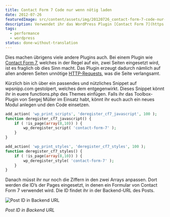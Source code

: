```yaml
---
title: Contact Form 7 Code nur wenn nötig laden
date: 2012-07-26
featuredImage: src/content/assets/img/20120726_contact-form-7-code-nur-wenn-noetig-laden.jpg
description: Verwendet ihr das WordPress Plugin [Contact Form 7](https://wordpress.org/plugins/contact-form-7/) auf eurer Website? Vielleicht ist euch schon aufgefallen, dass eine JavaScript- und eine CSS-Datei auf jeder einzelnen Seite eurer Website in den Header geladen wird.
tags:
  - performance
  - wordpress
status: done-without-translation
---
```

Dies machen übrigens viele andere Plugins auch. Bei einem Plugin wie [Contact Form 7](http://wordpress.org/plugins/contact-form-7/), welches in der Regel auf ein, zwei Seiten eingesetzt wird, ist es fraglich ob dies Sinn macht. Das Plugin erzeugt dadurch nämlich auf allen anderen Seiten unnötige [HTTP-Requests](http://de.wikipedia.org/wiki/Hypertext_Transfer_Protocol#HTTP-Request-Methoden), was die Seite verlangsamt.

Kürzlich bin ich über ein passendes und nützliches Snippet auf wpsnipp.com gestolpert, welches dem entgegenwirkt. Dieses Snippet könnt ihr in euere functions.php des Themes einfügen. Falls ihr das Toolbox-Plugin von Sergej Müller im Einsatz habt, könnt ihr euch auch ein neues Modul anlegen und den Code einsetzen.

```php
add_action( 'wp_print_scripts', 'deregister_cf7_javascript', 100 );
function deregister_cf7_javascript() {
	if ( !is_page(array(8,10)) ) {
		wp_deregister_script( 'contact-form-7' );
	}
}

add_action( 'wp_print_styles', 'deregister_cf7_styles', 100 );
function deregister_cf7_styles() {
	if ( !is_page(array(8,10)) ) {
		wp_deregister_style( 'contact-form-7' );
	}
}
```

Danach müsst ihr nur noch die Ziffern in den zwei Arrays anpassen. Dort werden die ID’s der Pages eingesetzt, in denen ein Formular von Contact Form 7 verwendet wird. Die ID findet ihr in der Backend-URL des Posts.

![Post ID in Backend URL](../../assets/img/20120726_contact-form-7-code-nur-wenn-noetig-laden_1.jpg)

_Post ID in Backend URL_

